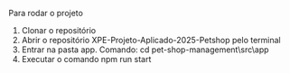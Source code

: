 Para rodar o projeto

1. Clonar o repositório
2. Abrir o repositório XPE-Projeto-Aplicado-2025-Petshop pelo terminal
3. Entrar na pasta app. Comando: cd pet-shop-management\src\app
4. Executar o comando npm run start
